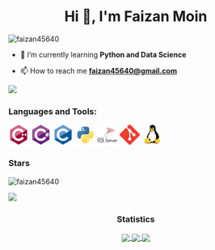 <h1 align="center">Hi 👋, I'm Faizan Moin</h1>
<p align="left"> <img src="https://komarev.com/ghpvc/?username=faizan45640&label=Profile%20views&color=0e75b6&style=flat" alt="faizan45640" /> </p>


- 🌱 I’m currently learning **Python and Data Science**

- 📫 How to reach me **faizan45640@gmail.com**

<div> <a href="https://github.com/faizan45640" target="_blank"><img src="https://img.shields.io/badge/GitHub-100000?style=for-the-badge&logo=github&logoColor=white" target="_blank"></a>
</div><h3 align="left">Languages and Tools:</h3>
<p align="left">
<img src="https://raw.githubusercontent.com/teamedwardforever/Readme-Generator/71f25dd8b98329b168142a6b782a107b75eab178/svg/Skills/Languages/cplusplus-original.svg" alt="CPP" width="40" height="40"/>
<img src="https://raw.githubusercontent.com/teamedwardforever/Readme-Generator/71f25dd8b98329b168142a6b782a107b75eab178/svg/Skills/Languages/csharp-original.svg" alt="Csharp" width="40" height="40"/>
<img src="https://raw.githubusercontent.com/teamedwardforever/Readme-Generator/71f25dd8b98329b168142a6b782a107b75eab178/svg/Skills/Languages/c-original.svg" alt="C" width="40" height="40"/>
<img src="https://raw.githubusercontent.com/teamedwardforever/Readme-Generator/71f25dd8b98329b168142a6b782a107b75eab178/svg/Skills/Languages/python-original.svg" alt="Python" width="40" height="40"/>
<img src="https://raw.githubusercontent.com/teamedwardforever/Readme-Generator/71f25dd8b98329b168142a6b782a107b75eab178/svg/Skills/Database/microsoft-sql-server-logo.svg" alt="Microsoft Sql Server" width="40" height="40"/>
<img src="https://raw.githubusercontent.com/teamedwardforever/Readme-Generator/71f25dd8b98329b168142a6b782a107b75eab178/svg/Skills/Other/git-scm-icon.svg" alt="Git" width="40" height="40"/>
<img src="https://raw.githubusercontent.com/teamedwardforever/Readme-Generator/71f25dd8b98329b168142a6b782a107b75eab178/svg/Skills/Other/linux-original.svg" alt="Linux" width="40" height="40"/>
</p>

<h3 align="left">Stars</h3>

<p><img align="center" height="180em" src="https://github-readme-streak-stats.herokuapp.com/?user=faizan45640&theme=" alt="faizan45640" /></p>

<img src="https://user-images.githubusercontent.com/73097560/115834477-dbab4500-a447-11eb-908a-139a6edaec5c.gif"><h3 align="center">Statistics</h3>
<div align="center">
<a href="https://github.com/faizan45640">
<img align="center" src="http://github-profile-summary-cards.vercel.app/api/cards/stats?username=faizan45640&theme=2077" height="180em" />
<img align="center" src="http://github-profile-summary-cards.vercel.app/api/cards/most-commit-language?username=faizan45640&theme=2077" height="180em" />

<img align="center" src="http://github-profile-summary-cards.vercel.app/api/cards/profile-details?username=faizan45640&theme=2077" height="180em" />
</div>
